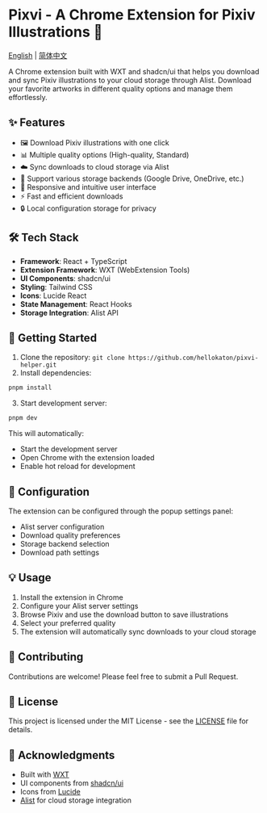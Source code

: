 # Pixvi - A Chrome Extension for Pixiv Illustrations 🎨

[English](README.md) | [简体中文](README_zh.md)

A Chrome extension built with WXT and shadcn/ui that helps you download and sync Pixiv illustrations to your cloud storage through Alist. Download your favorite artworks in different quality options and manage them effortlessly.

## ✨ Features

- 🖼️ Download Pixiv illustrations with one click
- 📊 Multiple quality options (High-quality, Standard)
- ☁️ Sync downloads to cloud storage via Alist
- 💾 Support various storage backends (Google Drive, OneDrive, etc.)
- 🎯 Responsive and intuitive user interface
- ⚡ Fast and efficient downloads
- 🔒 Local configuration storage for privacy

## 🛠️ Tech Stack

- **Framework**: React + TypeScript
- **Extension Framework**: WXT (WebExtension Tools)
- **UI Components**: shadcn/ui
- **Styling**: Tailwind CSS
- **Icons**: Lucide React
- **State Management**: React Hooks
- **Storage Integration**: Alist API

## 🚀 Getting Started

1. Clone the repository: `git clone https://github.com/hellokaton/pixvi-helper.git`
2. Install dependencies:

```bash
pnpm install
```

3. Start development server:

```bash
pnpm dev
```

This will automatically:

- Start the development server
- Open Chrome with the extension loaded
- Enable hot reload for development

## 🔧 Configuration

The extension can be configured through the popup settings panel:

- Alist server configuration
- Download quality preferences
- Storage backend selection
- Download path settings

## 💡 Usage

1. Install the extension in Chrome
2. Configure your Alist server settings
3. Browse Pixiv and use the download button to save illustrations
4. Select your preferred quality
5. The extension will automatically sync downloads to your cloud storage

## 🤝 Contributing

Contributions are welcome! Please feel free to submit a Pull Request.

## 📝 License

This project is licensed under the MIT License - see the [LICENSE](LICENSE) file for details.

## 🙏 Acknowledgments

- Built with [WXT](https://wxt.dev)
- UI components from [shadcn/ui](https://ui.shadcn.com)
- Icons from [Lucide](https://lucide.dev)
- [Alist](https://alist.nn.ci) for cloud storage integration
